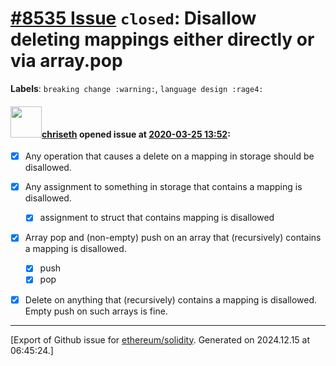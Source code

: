 # [\#8535 Issue](https://github.com/ethereum/solidity/issues/8535) `closed`: Disallow deleting mappings either directly or via array.pop
**Labels**: `breaking change :warning:`, `language design :rage4:`


#### <img src="https://avatars.githubusercontent.com/u/9073706?v=4" width="50">[chriseth](https://github.com/chriseth) opened issue at [2020-03-25 13:52](https://github.com/ethereum/solidity/issues/8535):

* [x] Any operation that causes a delete on a mapping in storage should be disallowed.
* [x] Any assignment to something in storage that contains a mapping is disallowed.
  * [x] assignment to struct that contains mapping is disallowed
* [x] Array pop and (non-empty) push on an array that (recursively) contains a mapping is disallowed.
  * [x] push
  * [x] pop 
* [x] Delete on anything that (recursively) contains a mapping is disallowed.
Empty push on such arrays is fine.






-------------------------------------------------------------------------------



[Export of Github issue for [ethereum/solidity](https://github.com/ethereum/solidity). Generated on 2024.12.15 at 06:45:24.]
